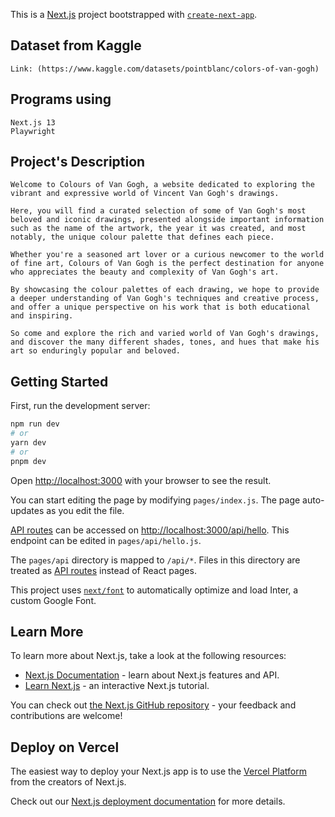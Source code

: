 This is a [Next.js](https://nextjs.org/) project bootstrapped with [`create-next-app`](https://github.com/vercel/next.js/tree/canary/packages/create-next-app).

## Dataset from Kaggle

    Link: (https://www.kaggle.com/datasets/pointblanc/colors-of-van-gogh)

## Programs using

    Next.js 13
    Playwright

## Project's Description

    Welcome to Colours of Van Gogh, a website dedicated to exploring the vibrant and expressive world of Vincent Van Gogh's drawings.

    Here, you will find a curated selection of some of Van Gogh's most beloved and iconic drawings, presented alongside important information such as the name of the artwork, the year it was created, and most notably, the unique colour palette that defines each piece.

    Whether you're a seasoned art lover or a curious newcomer to the world of fine art, Colours of Van Gogh is the perfect destination for anyone who appreciates the beauty and complexity of Van Gogh's art.

    By showcasing the colour palettes of each drawing, we hope to provide a deeper understanding of Van Gogh's techniques and creative process, and offer a unique perspective on his work that is both educational and inspiring.

    So come and explore the rich and varied world of Van Gogh's drawings, and discover the many different shades, tones, and hues that make his art so enduringly popular and beloved.

## Getting Started

First, run the development server:

```bash
npm run dev
# or
yarn dev
# or
pnpm dev
```

Open [http://localhost:3000](http://localhost:3000) with your browser to see the result.

You can start editing the page by modifying `pages/index.js`. The page auto-updates as you edit the file.

[API routes](https://nextjs.org/docs/api-routes/introduction) can be accessed on [http://localhost:3000/api/hello](http://localhost:3000/api/hello). This endpoint can be edited in `pages/api/hello.js`.

The `pages/api` directory is mapped to `/api/*`. Files in this directory are treated as [API routes](https://nextjs.org/docs/api-routes/introduction) instead of React pages.

This project uses [`next/font`](https://nextjs.org/docs/basic-features/font-optimization) to automatically optimize and load Inter, a custom Google Font.

## Learn More

To learn more about Next.js, take a look at the following resources:

- [Next.js Documentation](https://nextjs.org/docs) - learn about Next.js features and API.
- [Learn Next.js](https://nextjs.org/learn) - an interactive Next.js tutorial.

You can check out [the Next.js GitHub repository](https://github.com/vercel/next.js/) - your feedback and contributions are welcome!

## Deploy on Vercel

The easiest way to deploy your Next.js app is to use the [Vercel Platform](https://vercel.com/new?utm_medium=default-template&filter=next.js&utm_source=create-next-app&utm_campaign=create-next-app-readme) from the creators of Next.js.

Check out our [Next.js deployment documentation](https://nextjs.org/docs/deployment) for more details.

